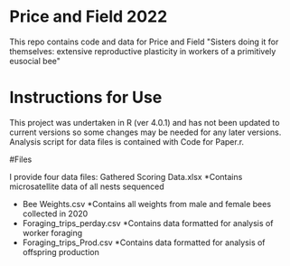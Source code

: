 # Price and Field 2022

This repo contains code and data for Price and Field "Sisters doing it for themselves: extensive reproductive plasticity in workers of a primitively eusocial bee"

# Instructions for Use

This project was undertaken in  R (ver 4.0.1) and has not been updated to current versions so some changes may be needed for any later versions. Analysis script for data files is contained with Code for Paper.r. 

#Files

I provide four data files: 
Gathered Scoring Data.xlsx *Contains microsatellite data of all nests sequenced
* Bee Weights.csv *Contains all weights from male and female bees collected in 2020
* Foraging_trips_perday.csv *Contains data formatted for analysis of worker foraging
* Foraging_trips_Prod.csv *Contains data formatted for analysis of offspring production
